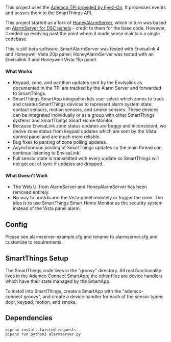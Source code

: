 This project uses the [Ademco TPI provided by Eyez-On](http://forum.eyez-on.com/FORUM/viewtopic.php?f=6&t=301).  It processes events and passes them to the SmartThings API.

This project started as a fork of [HoneyAlarmServer](https://github.com/MattTW/HoneyAlarmServer), which in turn was based on [AlarmServer for DSC panels](https://github.com/juggie/AlarmServer) - credit to them for the base code.   However, it ended up evolving past the point where it made sense maintain a single codebase.

This is still beta software.  SmartAlarmServer was tested with Envisalink 4 and Honeywell Vista 20p panel; HoneyAlarmServer was tested with an Envisalink 3 and Honeywell Vista 15p panel.

#### What Works ####

 + Keypad, zone, and partition updates sent by the Envisalink as documented in the TPI are tracked by the Alarm Server and forwarded to SmartThings.
 + SmartThings SmartApp integration lets user select which zones to track and creates SmartThings devices to represent alarm system state: contact sensors, motion sensors, and smoke sensors.  These devices can be integrated individually or as a group with other SmartThings systems and SmartThings Smart Home Monitor.
 + Because EnvisaLink zone status updates are buggy and inconsistent, we derive zone status from keypad updates which are sent by the Vista control panel and are much more reliable.
 + Bug fixes to parsing of zone polling updates.
 + Asynchronous posting of SmartThings updates so the main thread can continue listening to EnvisaLink.
 + Full sensor state is transmitted with every update so SmartThings will not get out of sync if updates are dropped.

#### What Doesn't Work ####

+ The Web UI from AlarmServer and HoneyAlarmServer has been removed entirely.
+ No way to arm/disarm the Vista panel remotely or trigger the siren.  The idea is to use SmartThings Smart Home Monitor as the security system instead of the Vista panel alarm.

Config
------
Please see alarmserver-example.cfg and rename to alarmserver.cfg and
customize to requirements.

SmartThings Setup
-----------------

The SmartThings code lives in the "groovy" directory.  All real
functionality lives in the Ademco Connect SmartApp; the other files
are device handlers which have their state managed by the SmartApp.

To install into SmartThings, create a SmartApp with the
"ademco-connect.groovy", and create a device handler for each of
the sensor types: door, keypad, motion, and smoke.

Dependencies
------------
    pipenv install twisted requests
    pipenv run python3 alarmserver.py
